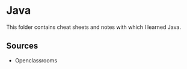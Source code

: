 # Java

This folder contains cheat sheets and notes with which I learned Java.

## Sources

- Openclassrooms
